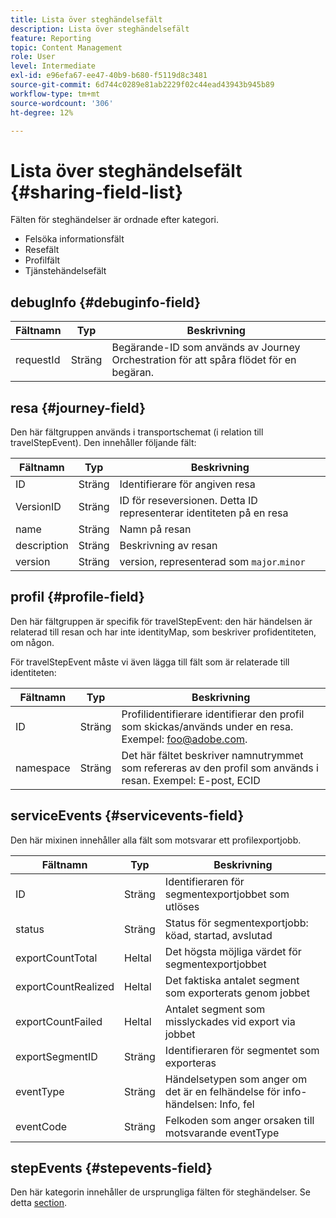 ```yaml
---
title: Lista över steghändelsefält
description: Lista över steghändelsefält
feature: Reporting
topic: Content Management
role: User
level: Intermediate
exl-id: e96efa67-ee47-40b9-b680-f5119d8c3481
source-git-commit: 6d744c0289e81ab2229f02c44ead43943b945b89
workflow-type: tm+mt
source-wordcount: '306'
ht-degree: 12%

---
```


# Lista över steghändelsefält {#sharing-field-list}

Fälten för steghändelser är ordnade efter kategori.

* Felsöka informationsfält
* Resefält
* Profilfält
* Tjänstehändelsefält

## debugInfo {#debuginfo-field}

| Fältnamn | Typ | Beskrivning |
|---|---|------------|
| requestId | Sträng | Begärande-ID som används av Journey Orchestration för att spåra flödet för en begäran. |

## resa {#journey-field}

Den här fältgruppen används i transportschemat (i relation till travelStepEvent). Den innehåller följande fält:

| Fältnamn | Typ | Beskrivning |
|---|---|------------|
| ID | Sträng | Identifierare för angiven resa |
| VersionID | Sträng | ID för reseversionen. Detta ID representerar identiteten på en resa |
| name | Sträng | Namn på resan |
| description | Sträng | Beskrivning av resan |
| version | Sträng | version, representerad som `major`.`minor` |

## profil {#profile-field}

Den här fältgruppen är specifik för travelStepEvent: den här händelsen är relaterad till resan och har inte identityMap, som beskriver profidentiteten, om någon.

För travelStepEvent måste vi även lägga till fält som är relaterade till identiteten:

| Fältnamn | Typ | Beskrivning |
|---|---|------------|
| ID | Sträng | Profilidentifierare identifierar den profil som skickas/används under en resa. Exempel: foo@adobe.com. |
| namespace | Sträng | Det här fältet beskriver namnutrymmet som refereras av den profil som används i resan. Exempel: E-post, ECID |

## serviceEvents {#servicevents-field}

Den här mixinen innehåller alla fält som motsvarar ett profilexportjobb.

| Fältnamn | Typ | Beskrivning |
|---|---|------------|
| ID | Sträng | Identifieraren för segmentexportjobbet som utlöses |
| status | Sträng | Status för segmentexportjobb: köad, startad, avslutad |
| exportCountTotal | Heltal | Det högsta möjliga värdet för segmentexportjobbet |
| exportCountRealized | Heltal | Det faktiska antalet segment som exporterats genom jobbet |
| exportCountFailed | Heltal | Antalet segment som misslyckades vid export via jobbet |
| exportSegmentID | Sträng | Identifieraren för segmentet som exporteras |
| eventType | Sträng | Händelsetypen som anger om det är en felhändelse för info-händelsen: Info, fel |
| eventCode | Sträng | Felkoden som anger orsaken till motsvarande eventType |

## stepEvents {#stepevents-field}

Den här kategorin innehåller de ursprungliga fälten för steghändelser. Se detta [section](../reports/sharing-legacy-fields.md).
